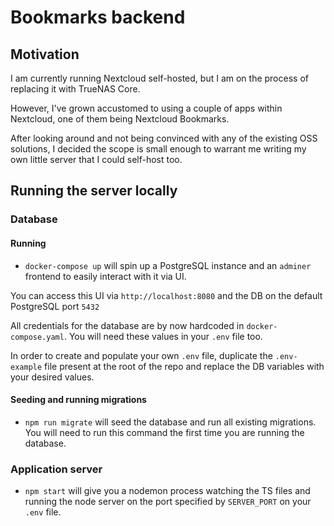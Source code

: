 # Bookmarks backend

## Motivation

I am currently running Nextcloud self-hosted, but I am on the process of replacing it with TrueNAS Core.

However, I've grown accustomed to using a couple of apps within Nextcloud, one of them being Nextcloud Bookmarks.

After looking around and not being convinced with any of the existing OSS solutions, I decided the scope is small enough to warrant me writing my own little server that I could self-host too.

## Running the server locally

### Database

#### Running

+ `docker-compose up` will spin up a PostgreSQL instance and an `adminer` frontend to easily interact with it via UI.

You can access this UI via `http://localhost:8080` and the DB on the default PostgreSQL port `5432`

All credentials for the database are by now hardcoded in `docker-compose.yaml`. You will need these values in your `.env` file too. 

In order to create and populate your own `.env` file, duplicate the `.env-example` file present at the root of the repo and replace the DB variables with your desired values.

#### Seeding and running migrations

+ `npm run migrate` will seed the database and run all existing migrations. You will need to run this command the first time you are running the database.

### Application server

+ `npm start` will give you a nodemon process watching the TS files and running the node server on the port specified by `SERVER_PORT` on your `.env` file.